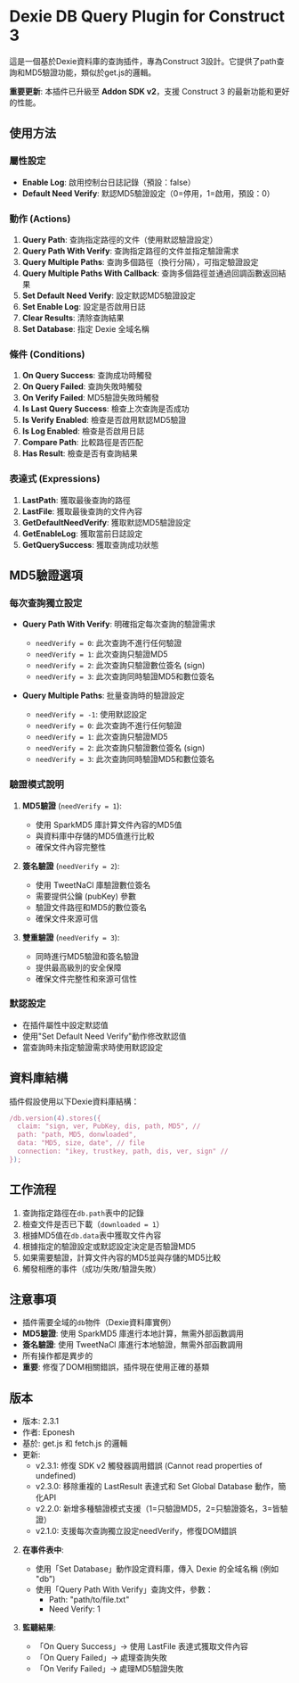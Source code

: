 # Dexie DB Query Plugin for Construct 3

這是一個基於Dexie資料庫的查詢插件，專為Construct 3設計。它提供了path查詢和MD5驗證功能，類似於get.js的邏輯。

**重要更新**: 本插件已升級至 **Addon SDK v2**，支援 Construct 3 的最新功能和更好的性能。


## 使用方法

### 屬性設定

- **Enable Log**: 啟用控制台日誌記錄（預設：false）
- **Default Need Verify**: 默認MD5驗證設定（0=停用，1=啟用，預設：0）

### 動作 (Actions)

1. **Query Path**: 查詢指定路徑的文件（使用默認驗證設定）
2. **Query Path With Verify**: 查詢指定路徑的文件並指定驗證需求
3. **Query Multiple Paths**: 查詢多個路徑（換行分隔），可指定驗證設定
4. **Query Multiple Paths With Callback**: 查詢多個路徑並通過回調函數返回結果
5. **Set Default Need Verify**: 設定默認MD5驗證設定
6. **Set Enable Log**: 設定是否啟用日誌
7. **Clear Results**: 清除查詢結果
8. **Set Database**: 指定 Dexie 全域名稱

### 條件 (Conditions)

1. **On Query Success**: 查詢成功時觸發
2. **On Query Failed**: 查詢失敗時觸發
3. **On Verify Failed**: MD5驗證失敗時觸發
4. **Is Last Query Success**: 檢查上次查詢是否成功
5. **Is Verify Enabled**: 檢查是否啟用默認MD5驗證
6. **Is Log Enabled**: 檢查是否啟用日誌
7. **Compare Path**: 比較路徑是否匹配
8. **Has Result**: 檢查是否有查詢結果

### 表達式 (Expressions)

1. **LastPath**: 獲取最後查詢的路徑
2. **LastFile**: 獲取最後查詢的文件內容
3. **GetDefaultNeedVerify**: 獲取默認MD5驗證設定
4. **GetEnableLog**: 獲取當前日誌設定
5. **GetQuerySuccess**: 獲取查詢成功狀態

## MD5驗證選項

### 每次查詢獨立設定

- **Query Path With Verify**: 明確指定每次查詢的驗證需求
  - `needVerify = 0`: 此次查詢不進行任何驗證
  - `needVerify = 1`: 此次查詢只驗證MD5
  - `needVerify = 2`: 此次查詢只驗證數位簽名 (sign)
  - `needVerify = 3`: 此次查詢同時驗證MD5和數位簽名

- **Query Multiple Paths**: 批量查詢時的驗證設定
  - `needVerify = -1`: 使用默認設定
  - `needVerify = 0`: 此次查詢不進行任何驗證
  - `needVerify = 1`: 此次查詢只驗證MD5
  - `needVerify = 2`: 此次查詢只驗證數位簽名 (sign)
  - `needVerify = 3`: 此次查詢同時驗證MD5和數位簽名

### 驗證模式說明

1. **MD5驗證** (`needVerify = 1`): 
   - 使用 SparkMD5 庫計算文件內容的MD5值
   - 與資料庫中存儲的MD5值進行比較
   - 確保文件內容完整性

2. **簽名驗證** (`needVerify = 2`):
   - 使用 TweetNaCl 庫驗證數位簽名
   - 需要提供公鑰 (pubKey) 參數
   - 驗證文件路徑和MD5的數位簽名
   - 確保文件來源可信

3. **雙重驗證** (`needVerify = 3`):
   - 同時進行MD5驗證和簽名驗證
   - 提供最高級別的安全保障
   - 確保文件完整性和來源可信性

### 默認設定

- 在插件屬性中設定默認值
- 使用"Set Default Need Verify"動作修改默認值
- 當查詢時未指定驗證需求時使用默認設定

## 資料庫結構

插件假設使用以下Dexie資料庫結構：

```javascript
/db.version(4).stores({
  claim: "sign, ver, PubKey, dis, path, MD5", // 
  path: "path, MD5, donwloaded",
  data: "MD5, size, date", // file
  connection: "ikey, trustkey, path, dis, ver, sign" // 
});
```

## 工作流程

1. 查詢指定路徑在`db.path`表中的記錄
2. 檢查文件是否已下載（`downloaded = 1`）
3. 根據MD5值在`db.data`表中獲取文件內容
4. 根據指定的驗證設定或默認設定決定是否驗證MD5
5. 如果需要驗證，計算文件內容的MD5並與存儲的MD5比較
6. 觸發相應的事件（成功/失敗/驗證失敗）

## 注意事項

- 插件需要全域的`db`物件（Dexie資料庫實例）
- **MD5驗證**: 使用 SparkMD5 庫進行本地計算，無需外部函數調用
- **簽名驗證**: 使用 TweetNaCl 庫進行本地驗證，無需外部函數調用
- 所有操作都是異步的
- **重要**: 修復了DOM相關錯誤，插件現在使用正確的基類

## 版本

- 版本: 2.3.1
- 作者: Eponesh
- 基於: get.js 和 fetch.js 的邏輯
- 更新: 
  - v2.3.1: 修復 SDK v2 觸發器調用錯誤 (Cannot read properties of undefined)
  - v2.3.0: 移除重複的 LastResult 表達式和 Set Global Database 動作，簡化API
  - v2.2.0: 新增多種驗證模式支援（1=只驗證MD5，2=只驗證簽名，3=皆驗證）
  - v2.1.0: 支援每次查詢獨立設定needVerify，修復DOM錯誤


2. **在事件表中**:
   - 使用「Set Database」動作設定資料庫，傳入 Dexie 的全域名稱 (例如 "db")
   - 使用「Query Path With Verify」查詢文件，參數：
     - Path: "path/to/file.txt"
     - Need Verify: 1

3. **監聽結果**:
   - 「On Query Success」→ 使用 LastFile 表達式獲取文件內容
   - 「On Query Failed」→ 處理查詢失敗
   - 「On Verify Failed」→ 處理MD5驗證失敗

